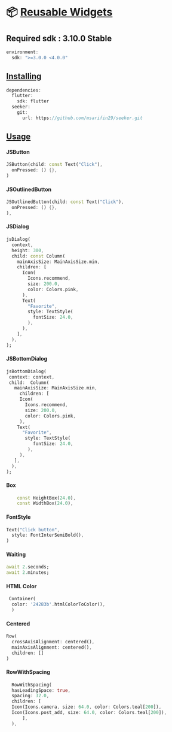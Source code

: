 
# 📦 [Reusable Widgets]()

## Required sdk : 3.10.0 Stable
```dart
environment:
  sdk: ">=3.0.0 <4.0.0"
```

## [Installing]()

```dart
dependencies:
  flutter:
    sdk: flutter
  seeker:
    git:
      url: https://github.com/msarifin29/seeker.git
```

## [Usage]()

#### JSButton
```dart 
JSButton(child: const Text("Click"),
  onPressed: () {},
)
```
#### JSOutlinedButton
```dart
JSOutlinedButton(child: const Text("Click"),
  onPressed: () {},
),
```
#### JSDialog
```dart
jsDialog(
  context,
  height: 300,
  child: const Column(
    mainAxisSize: MainAxisSize.min,
    children: [
      Icon(
        Icons.recommend,
        size: 200.0,
        color: Colors.pink,
      ),
      Text(
        "Favorite",
        style: TextStyle(
          fontSize: 24.0,
        ),
      ),
    ],
  ),
);
```
#### JSBottomDialog
```dart
jsBottomDialog(
 context: context,
 child:  Column(
   mainAxisSize: MainAxisSize.min,
     children: [
     Icon(
       Icons.recommend,
       size: 200.0,
       color: Colors.pink,
     ),
    Text(
      "Favorite",
       style: TextStyle(
          fontSize: 24.0,
        ),
     ),
   ],
  ),
);
```
#### Box
```dart
    const HeightBox(24.0),
    const WidthBox(24.0),
```
#### FontStyle
```dart
Text("Click button",
  style: FontInterSemiBold(),
)
```
#### Waiting
```dart
await 2.seconds;
await 2.minutes;
```
#### HTML Color
```dart
 Container(
  color: '24283b'.htmlColorToColor(),
  )
```
#### Centered
```dart
Row(
  crossAxisAlignment: centered(),
  mainAxisAlignment: centered(),
  children: []
)
```
#### RowWithSpacing
```dart
  RowWithSpacing(
  hasLeadingSpace: true,
  spacing: 32.0,
  children: [
  Icon(Icons.camera, size: 64.0, color: Colors.teal[200]),
  Icon(Icons.post_add, size: 64.0, color: Colors.teal[200]),
      ],
  ),
```
